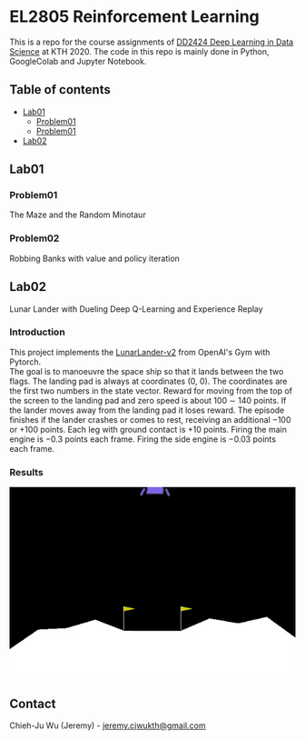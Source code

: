 # EL2805 Reinforcement Learning
This is a repo for the course assignments of [DD2424 Deep Learning in Data Science](https://www.kth.se/student/kurser/kurs/EL2805?l=en) at KTH 2020. The code in this repo is mainly done in Python, GoogleColab and Jupyter Notebook.

## Table of contents

<!--ts-->
   * [Lab01](#Lab01)
      * [Problem01](#Problem01)
      * [Problem01](#Problem01)
   * [Lab02](#Lab02)
<!--te-->


## Lab01

### Problem01

The Maze and the Random Minotaur

### Problem02

Robbing Banks with value and policy iteration

## Lab02
Lunar Lander with Dueling Deep Q-Learning and Experience Replay

### Introduction
This project implements the [LunarLander-v2](https://gym.openai.com/envs/LunarLander-v2/) from OpenAI's Gym with Pytorch.<br/> 
The goal is to manoeuvre the space ship so that it lands between the two flags. The landing pad is always at coordinates (0, 0). The coordinates are the first two numbers in the state vector. Reward for moving from the top of the screen to the landing pad and zero speed is about 100 ∼ 140 points. If the lander moves away from the landing pad it loses reward. The episode finishes if the lander crashes or comes to rest, receiving an additional −100 or +100 points. Each leg with ground contact is +10 points. Firing the main engine is −0.3 points each frame. Firing the side engine is −0.03 points each frame.

### Results
![gif](https://github.com/JeremyKTH/EL2805-Reinforcement-Learning/blob/main/Lab02/lunarlander.gif)


<!-- CONTACT -->
## Contact

Chieh-Ju Wu (Jeremy) - jeremy.cjwukth@gmail.com
